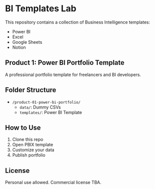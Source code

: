 # BI Templates Lab

This repository contains a collection of Business Intelligence templates:
- Power BI
- Excel
- Google Sheets
- Notion

## Product 1: Power BI Portfolio Template

A professional portfolio template for freelancers and BI developers.

## Folder Structure
- `/product-01-power-bi-portfolio/`
    - `data/`: Dummy CSVs
    - `templates/`: Power BI Template

## How to Use
1. Clone this repo
2. Open PBIX template
3. Customize your data
4. Publish portfolio

## License
Personal use allowed. Commercial license TBA.
